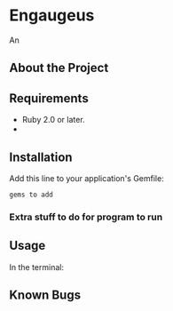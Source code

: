 # Engaugeus

An

## About the Project


## Requirements

- Ruby 2.0 or later.
-

## Installation

Add this line to your application's Gemfile:

  `gems to add`


### Extra stuff to do for program to run


## Usage

In the terminal:


## Known Bugs
